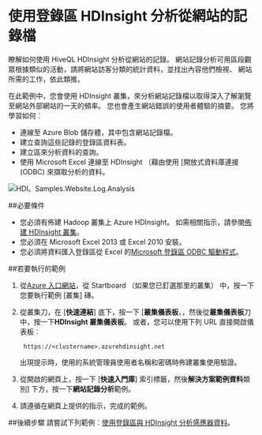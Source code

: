 <properties 
    pageTitle="Hadoop 登錄區使用的網站記錄分析 |Microsoft Azure" 
    description="瞭解如何使用登錄區 HDInsight 分析網站記錄。 您會使用記錄檔做為輸入至 HDInsight 表格，但 HiveQL 查詢資料。" 
    services="hdinsight" 
    documentationCenter="" 
    authors="nitinme" 
    manager="jhubbard" 
    editor="cgronlun"
    tags="azure-portal"/>

<tags 
    ms.service="hdinsight" 
    ms.workload="big-data" 
    ms.tgt_pltfrm="na" 
    ms.devlang="na" 
    ms.topic="article" 
    ms.date="05/17/2016" 
    ms.author="nitinme"/>

# <a name="use-hive-with-hdinsight-to-analyze-logs-from-websites"></a>使用登錄區 HDInsight 分析從網站的記錄檔

瞭解如何使用 HiveQL HDInsight 分析從網站的記錄。 網站記錄分析可用區段觀眾根據類似的活動，請將網站訪客分類的統計資料，並找出內容他們檢視、 網站所需的工作，依此類推。

在此範例中，您會使用 HDInsight 叢集，來分析網站記錄檔以取得深入了解瀏覽至網站外部網站的一天的頻率。 您也會產生網站錯誤的使用者體驗的摘要。 您將學習如何︰

- 連線至 Azure Blob 儲存體，其中包含網站記錄檔。
- 建立查詢這些記錄的登錄區資料表。
- 建立區來分析資料的查詢。
- 使用 Microsoft Excel 連線至 HDInsight （藉由使用 [開放式資料庫連接 (ODBC) 來擷取分析的資料。

![HDI。Samples.Website.Log.Analysis][img-hdi-weblogs-sample]

##<a name="prerequisites"></a>必要條件

- 您必須有佈建 Hadoop 叢集上 Azure HDInsight。 如需相關指示，請參閱[佈建 HDInsight 叢集][hdinsight-provision]。 
- 您必須在 Microsoft Excel 2013 或 Excel 2010 安裝。
- 您必須將資料匯入登錄區從 Excel 的[Microsoft 登錄區 ODBC 驅動程式](http://www.microsoft.com/download/details.aspx?id=40886)。


##<a name="to-run-the-sample"></a>若要執行的範例

1. 從[Azure 入口網站](https://portal.azure.com/)，從 Startboard （如果您已釘選那里的叢集） 中，按一下您要執行範例 [叢集] 磚。

2. 從叢集刀，在 [**快速連結**] 底下，按一下 [**叢集儀表板**，，然後從**叢集儀表板**刀中，按一下**HDInsight 叢集儀表板**。 或者，您可以使用下列 URL 直接開啟儀表板︰

        https://<clustername>.azurehdinsight.net
    
    出現提示時，使用的系統管理員使用者名稱和密碼時佈建叢集使用驗證。
  
2. 從開啟的網頁上，按一下 [**快速入門庫**] 索引標籤，然後**解決方案範例資料**類別] 下方，按一下**網站記錄分析**範例。

3. 請遵循在網頁上提供的指示，完成的範例。

##<a name="next-steps"></a>後續步驟
請嘗試下列範例︰[使用登錄區與 HDInsight 分析感應器資料](hdinsight-hive-analyze-sensor-data.md)。


[hdinsight-provision]: hdinsight-provision-clusters.md
[hdinsight-sensor-data-sample]: ../hdinsight-use-hive-sensor-data-analysis.md

[img-hdi-weblogs-sample]: ./media/hdinsight-hive-analyze-website-log/hdinsight-weblogs-sample.png
 
